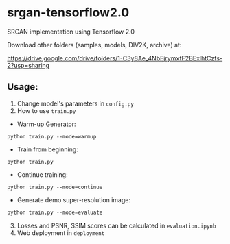# srgan-tensorflow2.0
SRGAN implementation using Tensorflow 2.0


Download other folders (samples, models, DIV2K, archive) at:

https://drive.google.com/drive/folders/1-C3y8Ae_4NbFjrymxfF2BExlhtCzfs-2?usp=sharing

## Usage:

1. Change model's parameters in `config.py`
2. How to use `train.py`

- Warm-up Generator:
```
python train.py --mode=warmup
```
- Train from beginning:
```
python train.py
```
-  Continue training:
```
python train.py --mode=continue 
```
- Generate demo super-resolution image:
```python
python train.py --mode=evaluate 
```

3. Losses and PSNR, SSIM scores can be calculated in `evaluation.ipynb`
4. Web deployment in `deployment`
